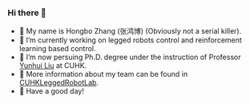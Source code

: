 ### Hi there 👋

- 👯 My name is Hongbo Zhang (张鸿博) (Obviously not a serial killer).
- 🔭 I’m currently working on legged robots control and reinforcement learning based control.
- 🌱 I’m now persuing Ph.D. degree under the instruction of Professor [Yunhui Liu](http://ri.cuhk.edu.hk/yhliu) at CUHK.
- 👯 More information about my team can be found in [CUHKLeggedRobotLab](https://cuhkleggedrobotlab.github.io).
- 🔭 Have a good day!

